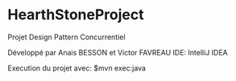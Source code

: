 # HearthStoneProject
Projet Design Pattern Concurrentiel

Développé par Anais BESSON et Victor FAVREAU
IDE: IntelliJ IDEA

Execution du projet avec: 
$mvn exec:java

